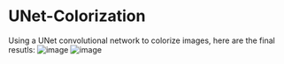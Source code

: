 # UNet-Colorization
Using a UNet convolutional network to colorize images, here are the final resutls:
![image](https://user-images.githubusercontent.com/49040303/157161977-af53e972-4e21-4fc9-bc70-bc5e8c37d38c.png)
![image](https://user-images.githubusercontent.com/49040303/157161997-193a062c-0de9-492c-b7cf-14d548f4730d.png)

